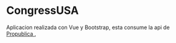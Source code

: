 # CongressUSA
 
Aplicacion realizada con Vue y Bootstrap, esta consume la api de <a href="https://projects.propublica.org/api-docs/congress-api/">Propublica </a>,
